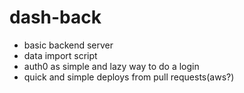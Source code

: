 # dash-back


- basic backend server
- data import script
- auth0 as simple and lazy way to do a login
- quick and simple deploys from pull requests(aws?)
